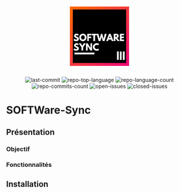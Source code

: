<div style="text-align: center;margin-bottom: 20px;">
  <img src="../img/SOFTware-Sync.png" alt="SOFTware-Sync" width="160" style="margin: 6px;"/>
</div>

<div style="text-align: center;margin-bottom: 20px;">
	<img src="https://img.shields.io/github/last-commit/Samuel-Scalbert/SOFTware-Sync?style=default&logo=git&logoColor=white&color=ff6a00" alt="last-commit">
	<img src="https://img.shields.io/github/languages/top/Samuel-Scalbert/SOFTware-Sync?style=default&color=ff562a" alt="repo-top-language">
	<img src="https://img.shields.io/github/languages/count/Samuel-Scalbert/SOFTware-Sync?style=default&color=ff4141" alt="repo-language-count">
	<img src="https://badgen.net/github/commits/Samuel-Scalbert/SOFTware-Sync/main?style=default&color=ff2c54" alt="repo-commits-count">
    <img src="https://img.shields.io/github/issues/Samuel-Scalbert/SOFTware-Sync?style=default&color=f71866" alt="open-issues">
    <img src="https://img.shields.io/github/issues-closed/Samuel-Scalbert/SOFTware-Sync?style=default&color=ec0977" alt="closed-issues">
</div>


# SOFTWare-Sync

## Présentation

### Objectif

### Fonctionnalités

## Installation